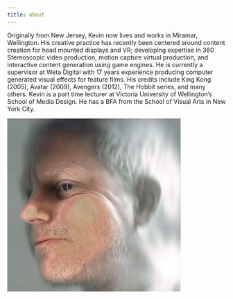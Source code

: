 ```yaml
---
title: about
---
```


Originally from New Jersey, Kevin now lives and works in Miramar, Wellington.  His creative practice has recently been centered around content creation for head mounted displays and VR; developing expertise in 360 Stereoscopic video production, motion capture virtual production, and interactive content generation using game engines.  He is currently a supervisor at Weta Digital with 17 years experience producing computer generated visual effects for feature films.  His credits include King Kong (2005), Avatar (2009), Avengers (2012), The Hobbit series, and many others.  Kevin is a part time lecturer at Victoria University of Wellington’s School of Media Design. He has a BFA from the School of Visual Arts in New York City.

![kr_scanhead.jpeg](kr_scanhead.jpeg)